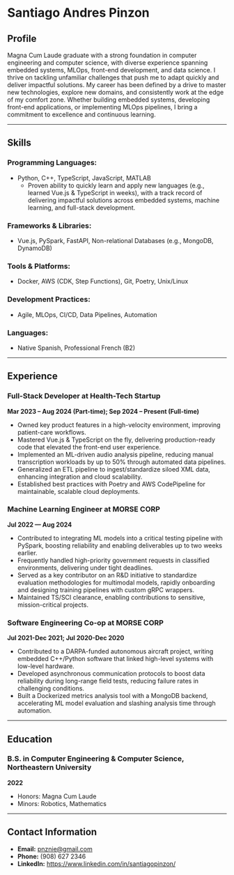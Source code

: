 
# Santiago Andres Pinzon

## Profile
Magna Cum Laude graduate with a strong foundation in computer engineering and computer science,
with diverse experience spanning embedded systems, MLOps, front-end development, and data science.
I thrive on tackling unfamiliar challenges that push me to adapt quickly and deliver impactful solutions.
My career has been defined by a drive to master new technologies, explore new domains, and consistently
work at the edge of my comfort zone. Whether building embedded systems, developing front-end applications,
or implementing MLOps pipelines, I bring a commitment to excellence and continuous learning.

---

## Skills
### Programming Languages:
- Python, C++, TypeScript, JavaScript, MATLAB
  - Proven ability to quickly learn and apply new languages (e.g., learned Vue.js & TypeScript in weeks), with a track record of delivering impactful solutions across embedded systems, machine learning, and full-stack development.
### Frameworks & Libraries:
- Vue.js, PySpark, FastAPI, Non-relational Databases (e.g., MongoDB, DynamoDB)
### Tools & Platforms:
- Docker, AWS (CDK, Step Functions), Git, Poetry, Unix/Linux
### Development Practices:
- Agile, MLOps, CI/CD, Data Pipelines, Automation
### Languages:
- Native Spanish, Professional French (B2)

---

## Experience

### Full-Stack Developer at Health-Tech Startup
**Mar 2023 – Aug 2024 (Part-time); Sep 2024 – Present (Full-time)**  
- Owned key product features in a high-velocity environment, improving patient-care workflows.
- Mastered Vue.js & TypeScript on the fly, delivering production-ready code that elevated the front-end user experience.
- Implemented an ML-driven audio analysis pipeline, reducing manual transcription workloads by up to 50% through automated data pipelines.
- Generalized an ETL pipeline to ingest/standardize siloed XML data, enhancing integration and cloud scalability.
- Established best practices with Poetry and AWS CodePipeline for maintainable, scalable cloud deployments.

### Machine Learning Engineer at MORSE CORP
**Jul 2022 — Aug 2024**  
- Contributed to integrating ML models into a critical testing pipeline with PySpark, boosting reliability and enabling deliverables up to two weeks earlier.
- Frequently handled high-priority government requests in classified environments, delivering under tight deadlines.
- Served as a key contributor on an R&D initiative to standardize evaluation methodologies for multimodal models, rapidly onboarding and designing training pipelines with custom gRPC wrappers.
- Maintained TS/SCI clearance, enabling contributions to sensitive, mission-critical projects.

### Software Engineering Co-op at MORSE CORP
**Jul 2021-Dec 2021; Jul 2020-Dec 2020**  
- Contributed to a DARPA-funded autonomous aircraft project, writing embedded C++/Python software that linked high-level systems with low-level hardware.
- Developed asynchronous communication protocols to boost data reliability during long-range field tests, reducing failure rates in challenging conditions.
- Built a Dockerized metrics analysis tool with a MongoDB backend, accelerating ML model evaluation and slashing analysis time through automation.

---

## Education

### B.S. in Computer Engineering & Computer Science, Northeastern University
**2022**  
- Honors: Magna Cum Laude
- Minors: Robotics, Mathematics

---

## Contact Information
- **Email:** pnznie@gmail.com
- **Phone:** (908) 627 2346
- **LinkedIn:** https://www.linkedin.com/in/santiagopinzon/
